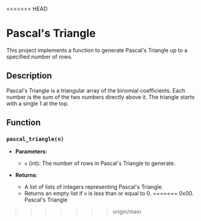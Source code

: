<<<<<<< HEAD
# Pascal's Triangle

This project implements a function to generate Pascal's Triangle up to a specified number of rows.

## Description

Pascal's Triangle is a triangular array of the binomial coefficients. Each number is the sum of the two numbers directly above it. The triangle starts with a single 1 at the top.

## Function

### `pascal_triangle(n)`

- **Parameters**: 
  - `n` (int): The number of rows in Pascal's Triangle to generate.
  
- **Returns**: 
  - A list of lists of integers representing Pascal's Triangle.
  - Returns an empty list if `n` is less than or equal to 0.
=======
0x00. Pascal's Triangle
>>>>>>> origin/main
